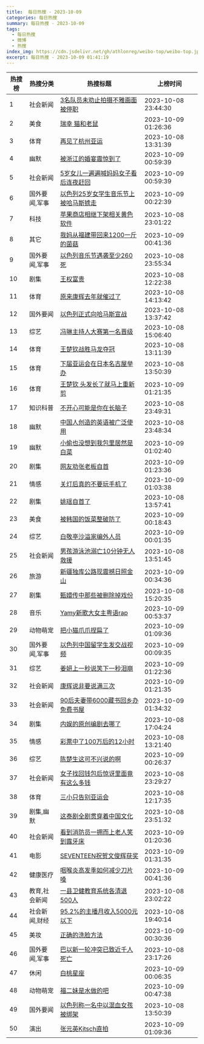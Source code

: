 ```yaml
---
title:  每日热搜 - 2023-10-09
categories: 每日热搜
summary: 每日热搜 - 2023-10-09
tags:
  - 每日热搜
  - 微博
  - 热搜
index_img: https://cdn.jsdelivr.net/gh/athlonreg/weibo-top/weibo-top.jpeg
excerpt: 每日热搜 - 2023-10-09 01:41:19
---
```


| 热搜榜 | 热搜分类 | 热搜标题 | 上榜时间 |
| --- | --- | --- | --- |
| 1 | 社会新闻 | [3名队员未劝止拍摄不雅画面被停职](https://s.weibo.com/weibo%3Fq%3D%25233%E5%90%8D%E9%98%9F%E5%91%98%E6%9C%AA%E5%8A%9D%E6%AD%A2%E6%8B%8D%E6%91%84%E4%B8%8D%E9%9B%85%E7%94%BB%E9%9D%A2%E8%A2%AB%E5%81%9C%E8%81%8C%2523) | 2023-10-08 23:44:30 | 
| 2 | 美食 | [瑞幸 猫和老鼠](https://s.weibo.com/weibo%3Fq%3D%2523%E7%91%9E%E5%B9%B8%20%E7%8C%AB%E5%92%8C%E8%80%81%E9%BC%A0%2523) | 2023-10-09 01:26:36 | 
| 3 | 体育 | [再见了杭州亚运](https://s.weibo.com/weibo%3Fq%3D%2523%E5%86%8D%E8%A7%81%E4%BA%86%E6%9D%AD%E5%B7%9E%E4%BA%9A%E8%BF%90%2523) | 2023-10-08 13:31:39 | 
| 4 | 幽默 | [被浙江的婚宴震惊到了](https://s.weibo.com/weibo%3Fq%3D%2523%E8%A2%AB%E6%B5%99%E6%B1%9F%E7%9A%84%E5%A9%9A%E5%AE%B4%E9%9C%87%E6%83%8A%E5%88%B0%E4%BA%86%2523) | 2023-10-09 00:59:39 | 
| 5 | 社会新闻 | [5岁女儿一遍遍喊妈妈女子看后连夜赶回](https://s.weibo.com/weibo%3Fq%3D%25235%E5%B2%81%E5%A5%B3%E5%84%BF%E4%B8%80%E9%81%8D%E9%81%8D%E5%96%8A%E5%A6%88%E5%A6%88%E5%A5%B3%E5%AD%90%E7%9C%8B%E5%90%8E%E8%BF%9E%E5%A4%9C%E8%B5%B6%E5%9B%9E%2523) | 2023-10-09 00:59:39 | 
| 6 | 国外要闻,军事 | [以色列25岁女学生音乐节上被哈马斯掳走](https://s.weibo.com/weibo%3Fq%3D%2523%E4%BB%A5%E8%89%B2%E5%88%9725%E5%B2%81%E5%A5%B3%E5%AD%A6%E7%94%9F%E9%9F%B3%E4%B9%90%E8%8A%82%E4%B8%8A%E8%A2%AB%E5%93%88%E9%A9%AC%E6%96%AF%E6%8E%B3%E8%B5%B0%2523) | 2023-10-09 00:22:39 | 
| 7 | 科技 | [苹果商店相继下架相关黄色软件](https://s.weibo.com/weibo%3Fq%3D%2523%E8%8B%B9%E6%9E%9C%E5%95%86%E5%BA%97%E7%9B%B8%E7%BB%A7%E4%B8%8B%E6%9E%B6%E7%9B%B8%E5%85%B3%E9%BB%84%E8%89%B2%E8%BD%AF%E4%BB%B6%2523) | 2023-10-08 23:01:22 | 
| 8 | 其它 | [我妈从福建带回来1200一斤的菌菇](https://s.weibo.com/weibo%3Fq%3D%2523%E6%88%91%E5%A6%88%E4%BB%8E%E7%A6%8F%E5%BB%BA%E5%B8%A6%E5%9B%9E%E6%9D%A51200%E4%B8%80%E6%96%A4%E7%9A%84%E8%8F%8C%E8%8F%87%2523) | 2023-10-09 00:41:36 | 
| 9 | 国外要闻,军事 | [以色列音乐节遇袭至少260死](https://s.weibo.com/weibo%3Fq%3D%2523%E4%BB%A5%E8%89%B2%E5%88%97%E9%9F%B3%E4%B9%90%E8%8A%82%E9%81%87%E8%A2%AD%E8%87%B3%E5%B0%91260%E6%AD%BB%2523) | 2023-10-08 23:55:34 | 
| 10 | 剧集 | [王权富贵](https://s.weibo.com/weibo%3Fq%3D%2523%E7%8E%8B%E6%9D%83%E5%AF%8C%E8%B4%B5%2523) | 2023-10-08 12:22:38 | 
| 11 | 体育 | [原来康辉去年就催过了](https://s.weibo.com/weibo%3Fq%3D%2523%E5%8E%9F%E6%9D%A5%E5%BA%B7%E8%BE%89%E5%8E%BB%E5%B9%B4%E5%B0%B1%E5%82%AC%E8%BF%87%E4%BA%86%2523) | 2023-10-08 14:13:42 | 
| 12 | 国外要闻 | [以色列正式向哈马斯宣战](https://s.weibo.com/weibo%3Fq%3D%2523%E4%BB%A5%E8%89%B2%E5%88%97%E6%AD%A3%E5%BC%8F%E5%90%91%E5%93%88%E9%A9%AC%E6%96%AF%E5%AE%A3%E6%88%98%2523) | 2023-10-08 13:37:42 | 
| 13 | 综艺 | [冯琳主持人大赛第一名晋级](https://s.weibo.com/weibo%3Fq%3D%2523%E5%86%AF%E7%90%B3%E4%B8%BB%E6%8C%81%E4%BA%BA%E5%A4%A7%E8%B5%9B%E7%AC%AC%E4%B8%80%E5%90%8D%E6%99%8B%E7%BA%A7%2523) | 2023-10-08 15:06:40 | 
| 14 | 体育 | [王楚钦战胜马龙夺冠](https://s.weibo.com/weibo%3Fq%3D%2523%E7%8E%8B%E6%A5%9A%E9%92%A6%E6%88%98%E8%83%9C%E9%A9%AC%E9%BE%99%E5%A4%BA%E5%86%A0%2523) | 2023-10-08 13:11:39 | 
| 15 | 体育 | [下届亚运会在日本名古屋举办](https://s.weibo.com/weibo%3Fq%3D%2523%E4%B8%8B%E5%B1%8A%E4%BA%9A%E8%BF%90%E4%BC%9A%E5%9C%A8%E6%97%A5%E6%9C%AC%E5%90%8D%E5%8F%A4%E5%B1%8B%E4%B8%BE%E5%8A%9E%2523) | 2023-10-08 13:50:39 | 
| 16 | 体育 | [王楚钦 头发长了就马上重新剪](https://s.weibo.com/weibo%3Fq%3D%2523%E7%8E%8B%E6%A5%9A%E9%92%A6%20%E5%A4%B4%E5%8F%91%E9%95%BF%E4%BA%86%E5%B0%B1%E9%A9%AC%E4%B8%8A%E9%87%8D%E6%96%B0%E5%89%AA%2523) | 2023-10-09 01:21:35 | 
| 17 | 知识科普 | [不开心可能是你在长脑子](https://s.weibo.com/weibo%3Fq%3D%2523%E4%B8%8D%E5%BC%80%E5%BF%83%E5%8F%AF%E8%83%BD%E6%98%AF%E4%BD%A0%E5%9C%A8%E9%95%BF%E8%84%91%E5%AD%90%2523) | 2023-10-08 23:49:31 | 
| 18 | 幽默 | [中国人创造的英语被广泛使用](https://s.weibo.com/weibo%3Fq%3D%2523%E4%B8%AD%E5%9B%BD%E4%BA%BA%E5%88%9B%E9%80%A0%E7%9A%84%E8%8B%B1%E8%AF%AD%E8%A2%AB%E5%B9%BF%E6%B3%9B%E4%BD%BF%E7%94%A8%2523) | 2023-10-08 23:48:34 | 
| 19 | 幽默 | [小偷也没想到我包里居然是白菜](https://s.weibo.com/weibo%3Fq%3D%2523%E5%B0%8F%E5%81%B7%E4%B9%9F%E6%B2%A1%E6%83%B3%E5%88%B0%E6%88%91%E5%8C%85%E9%87%8C%E5%B1%85%E7%84%B6%E6%98%AF%E7%99%BD%E8%8F%9C%2523) | 2023-10-09 01:02:40 | 
| 20 | 剧集 | [网友劝张老板自首](https://s.weibo.com/weibo%3Fq%3D%2523%E7%BD%91%E5%8F%8B%E5%8A%9D%E5%BC%A0%E8%80%81%E6%9D%BF%E8%87%AA%E9%A6%96%2523) | 2023-10-09 01:23:36 | 
| 21 | 情感 | [关灯后真的不要玩手机了](https://s.weibo.com/weibo%3Fq%3D%2523%E5%85%B3%E7%81%AF%E5%90%8E%E7%9C%9F%E7%9A%84%E4%B8%8D%E8%A6%81%E7%8E%A9%E6%89%8B%E6%9C%BA%E4%BA%86%2523) | 2023-10-09 01:03:38 | 
| 22 | 剧集 | [姚瑶自首了](https://s.weibo.com/weibo%3Fq%3D%2523%E5%A7%9A%E7%91%B6%E8%87%AA%E9%A6%96%E4%BA%86%2523) | 2023-10-08 13:57:41 | 
| 23 | 美食 | [被韩国的饭菜整破防了](https://s.weibo.com/weibo%3Fq%3D%2523%E8%A2%AB%E9%9F%A9%E5%9B%BD%E7%9A%84%E9%A5%AD%E8%8F%9C%E6%95%B4%E7%A0%B4%E9%98%B2%E4%BA%86%2523) | 2023-10-09 00:18:43 | 
| 24 | 综艺 | [白敬亭沙溢家编外人员](https://s.weibo.com/weibo%3Fq%3D%2523%E7%99%BD%E6%95%AC%E4%BA%AD%E6%B2%99%E6%BA%A2%E5%AE%B6%E7%BC%96%E5%A4%96%E4%BA%BA%E5%91%98%2523) | 2023-10-09 00:01:35 | 
| 25 | 社会新闻 | [男孩游泳池溺亡10分钟无人救援](https://s.weibo.com/weibo%3Fq%3D%2523%E7%94%B7%E5%AD%A9%E6%B8%B8%E6%B3%B3%E6%B1%A0%E6%BA%BA%E4%BA%A110%E5%88%86%E9%92%9F%E6%97%A0%E4%BA%BA%E6%95%91%E6%8F%B4%2523) | 2023-10-08 13:51:45 | 
| 26 | 旅游 | [新疆独库公路现震撼日照金山](https://s.weibo.com/weibo%3Fq%3D%2523%E6%96%B0%E7%96%86%E7%8B%AC%E5%BA%93%E5%85%AC%E8%B7%AF%E7%8E%B0%E9%9C%87%E6%92%BC%E6%97%A5%E7%85%A7%E9%87%91%E5%B1%B1%2523) | 2023-10-09 00:34:36 | 
| 27 | 剧集 | [甄嬛传中那些被删除掉戏份](https://s.weibo.com/weibo%3Fq%3D%2523%E7%94%84%E5%AC%9B%E4%BC%A0%E4%B8%AD%E9%82%A3%E4%BA%9B%E8%A2%AB%E5%88%A0%E9%99%A4%E6%8E%89%E6%88%8F%E4%BB%BD%2523) | 2023-10-08 15:20:35 | 
| 28 | 音乐 | [Yamy新歌大女主粤语rap](https://s.weibo.com/weibo%3Fq%3D%2523Yamy%E6%96%B0%E6%AD%8C%E5%A4%A7%E5%A5%B3%E4%B8%BB%E7%B2%A4%E8%AF%ADrap%2523) | 2023-10-09 00:53:37 | 
| 29 | 动物萌宠 | [把小猫爪爪捏扁了](https://s.weibo.com/weibo%3Fq%3D%2523%E6%8A%8A%E5%B0%8F%E7%8C%AB%E7%88%AA%E7%88%AA%E6%8D%8F%E6%89%81%E4%BA%86%2523) | 2023-10-09 01:09:36 | 
| 30 | 国外要闻,军事 | [以色列中国留学生发交战视频](https://s.weibo.com/weibo%3Fq%3D%2523%E4%BB%A5%E8%89%B2%E5%88%97%E4%B8%AD%E5%9B%BD%E7%95%99%E5%AD%A6%E7%94%9F%E5%8F%91%E4%BA%A4%E6%88%98%E8%A7%86%E9%A2%91%2523) | 2023-10-09 00:09:35 | 
| 31 | 综艺 | [姜妍上一秒说笑下一秒泪崩](https://s.weibo.com/weibo%3Fq%3D%2523%E5%A7%9C%E5%A6%8D%E4%B8%8A%E4%B8%80%E7%A7%92%E8%AF%B4%E7%AC%91%E4%B8%8B%E4%B8%80%E7%A7%92%E6%B3%AA%E5%B4%A9%2523) | 2023-10-09 01:22:36 | 
| 32 | 社会新闻 | [康辉说非要说满三次](https://s.weibo.com/weibo%3Fq%3D%2523%E5%BA%B7%E8%BE%89%E8%AF%B4%E9%9D%9E%E8%A6%81%E8%AF%B4%E6%BB%A1%E4%B8%89%E6%AC%A1%2523) | 2023-10-09 01:21:35 | 
| 33 | 社会新闻 | [90后夫妻带6000藏书回乡办免费书屋](https://s.weibo.com/weibo%3Fq%3D%252390%E5%90%8E%E5%A4%AB%E5%A6%BB%E5%B8%A66000%E8%97%8F%E4%B9%A6%E5%9B%9E%E4%B9%A1%E5%8A%9E%E5%85%8D%E8%B4%B9%E4%B9%A6%E5%B1%8B%2523) | 2023-10-09 01:34:32 | 
| 34 | 剧集 | [内娱的原创编剧去哪了](https://s.weibo.com/weibo%3Fq%3D%2523%E5%86%85%E5%A8%B1%E7%9A%84%E5%8E%9F%E5%88%9B%E7%BC%96%E5%89%A7%E5%8E%BB%E5%93%AA%E4%BA%86%2523) | 2023-10-08 17:04:24 | 
| 35 | 情感 | [彩票中了100万后的12小时](https://s.weibo.com/weibo%3Fq%3D%2523%E5%BD%A9%E7%A5%A8%E4%B8%AD%E4%BA%86100%E4%B8%87%E5%90%8E%E7%9A%8412%E5%B0%8F%E6%97%B6%2523) | 2023-10-08 13:21:40 | 
| 36 | 综艺 | [陈楚生这可不兴说的啊](https://s.weibo.com/weibo%3Fq%3D%2523%E9%99%88%E6%A5%9A%E7%94%9F%E8%BF%99%E5%8F%AF%E4%B8%8D%E5%85%B4%E8%AF%B4%E7%9A%84%E5%95%8A%2523) | 2023-10-09 00:26:37 | 
| 37 | 社会新闻 | [女子找回钱包后惊讶里面竟有这么多钱](https://s.weibo.com/weibo%3Fq%3D%2523%E5%A5%B3%E5%AD%90%E6%89%BE%E5%9B%9E%E9%92%B1%E5%8C%85%E5%90%8E%E6%83%8A%E8%AE%B6%E9%87%8C%E9%9D%A2%E7%AB%9F%E6%9C%89%E8%BF%99%E4%B9%88%E5%A4%9A%E9%92%B1%2523) | 2023-10-08 23:29:27 | 
| 38 | 体育 | [三小只告别亚运会](https://s.weibo.com/weibo%3Fq%3D%2523%E4%B8%89%E5%B0%8F%E5%8F%AA%E5%91%8A%E5%88%AB%E4%BA%9A%E8%BF%90%E4%BC%9A%2523) | 2023-10-08 12:17:35 | 
| 39 | 剧集,幽默 | [这泰剧全剧贯穿着中国文化](https://s.weibo.com/weibo%3Fq%3D%2523%E8%BF%99%E6%B3%B0%E5%89%A7%E5%85%A8%E5%89%A7%E8%B4%AF%E7%A9%BF%E7%9D%80%E4%B8%AD%E5%9B%BD%E6%96%87%E5%8C%96%2523) | 2023-10-08 23:51:32 | 
| 40 | 社会新闻 | [看到消防员一拥而上老人笑到露牙床](https://s.weibo.com/weibo%3Fq%3D%2523%E7%9C%8B%E5%88%B0%E6%B6%88%E9%98%B2%E5%91%98%E4%B8%80%E6%8B%A5%E8%80%8C%E4%B8%8A%E8%80%81%E4%BA%BA%E7%AC%91%E5%88%B0%E9%9C%B2%E7%89%99%E5%BA%8A%2523) | 2023-10-09 01:20:36 | 
| 41 | 电影 | [SEVENTEEN祝贺文俊辉获奖](https://s.weibo.com/weibo%3Fq%3D%2523SEVENTEEN%E7%A5%9D%E8%B4%BA%E6%96%87%E4%BF%8A%E8%BE%89%E8%8E%B7%E5%A5%96%2523) | 2023-10-09 01:31:35 | 
| 42 | 健康医疗 | [咽喉炎高发季如何减少刀片嗓](https://s.weibo.com/weibo%3Fq%3D%2523%E5%92%BD%E5%96%89%E7%82%8E%E9%AB%98%E5%8F%91%E5%AD%A3%E5%A6%82%E4%BD%95%E5%87%8F%E5%B0%91%E5%88%80%E7%89%87%E5%97%93%2523) | 2023-10-09 00:41:36 | 
| 43 | 教育,社会新闻 | [一县卫健教育系统各清退500人](https://s.weibo.com/weibo%3Fq%3D%2523%E4%B8%80%E5%8E%BF%E5%8D%AB%E5%81%A5%E6%95%99%E8%82%B2%E7%B3%BB%E7%BB%9F%E5%90%84%E6%B8%85%E9%80%80500%E4%BA%BA%2523) | 2023-10-08 23:02:22 | 
| 44 | 社会新闻,财经 | [95.2%的主播月收入5000元以下](https://s.weibo.com/weibo%3Fq%3D%252395.2%25%E7%9A%84%E4%B8%BB%E6%92%AD%E6%9C%88%E6%94%B6%E5%85%A55000%E5%85%83%E4%BB%A5%E4%B8%8B%2523) | 2023-10-08 19:40:14 | 
| 45 | 美妆 | [正确的洗脸方法](https://s.weibo.com/weibo%3Fq%3D%2523%E6%AD%A3%E7%A1%AE%E7%9A%84%E6%B4%97%E8%84%B8%E6%96%B9%E6%B3%95%2523) | 2023-10-09 00:30:36 | 
| 46 | 国外要闻,军事 | [巴以新一轮冲突已致近千人死亡](https://s.weibo.com/weibo%3Fq%3D%2523%E5%B7%B4%E4%BB%A5%E6%96%B0%E4%B8%80%E8%BD%AE%E5%86%B2%E7%AA%81%E5%B7%B2%E8%87%B4%E8%BF%91%E5%8D%83%E4%BA%BA%E6%AD%BB%E4%BA%A1%2523) | 2023-10-08 23:17:26 | 
| 47 | 休闲 | [白桃星座](https://s.weibo.com/weibo%3Fq%3D%2523%E7%99%BD%E6%A1%83%E6%98%9F%E5%BA%A7%2523) | 2023-10-09 00:06:35 | 
| 48 | 动物萌宠 | [福二妹是水做的吧](https://s.weibo.com/weibo%3Fq%3D%2523%E7%A6%8F%E4%BA%8C%E5%A6%B9%E6%98%AF%E6%B0%B4%E5%81%9A%E7%9A%84%E5%90%A7%2523) | 2023-10-09 00:47:38 | 
| 49 | 国外要闻 | [以色列称一名中以混血女孩被绑架](https://s.weibo.com/weibo%3Fq%3D%2523%E4%BB%A5%E8%89%B2%E5%88%97%E7%A7%B0%E4%B8%80%E5%90%8D%E4%B8%AD%E4%BB%A5%E6%B7%B7%E8%A1%80%E5%A5%B3%E5%AD%A9%E8%A2%AB%E7%BB%91%E6%9E%B6%2523) | 2023-10-08 13:50:39 | 
| 50 | 演出 | [张元英Kitsch直拍](https://s.weibo.com/weibo%3Fq%3D%2523%E5%BC%A0%E5%85%83%E8%8B%B1Kitsch%E7%9B%B4%E6%8B%8D%2523) | 2023-10-09 01:09:36 | 
